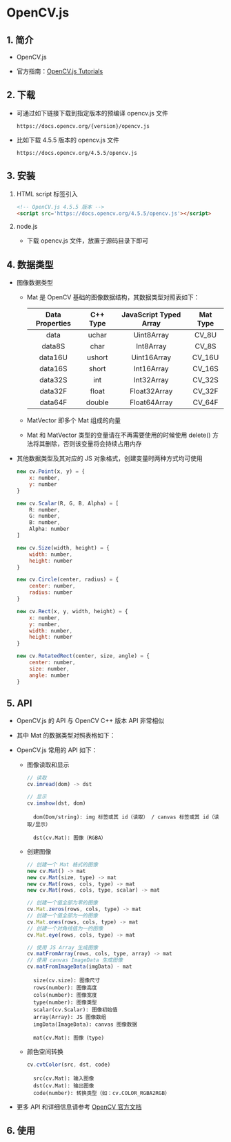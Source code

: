 # OpenCV.js
## 1. 简介
* OpenCV.js 

* 官方指南：[OpenCV.js Tutorials](https://docs.opencv.org/4.5.5/d5/d10/tutorial_js_root.html)


## 2. 下载
* 可通过如下链接下载到指定版本的预编译 opencv.js 文件

    ```
    https://docs.opencv.org/{version}/opencv.js
    ```

* 比如下载 4.5.5 版本的 opencv.js 文件

    ```
    https://docs.opencv.org/4.5.5/opencv.js
    ```

## 3. 安装
1. HTML script 标签引入

    ```html
    <!-- OpenCV.js 4.5.5 版本 -->
    <script src='https://docs.opencv.org/4.5.5/opencv.js'></script>
    ```

2. node.js

    * 下载 opencv.js 文件，放置于源码目录下即可

## 4. 数据类型
* 图像数据类型
    * Mat 是 OpenCV 基础的图像数据结构，其数据类型对照表如下：

        |Data Properties	|C++ Type	|JavaScript Typed Array	|Mat Type|
        |:-:|:-:|:-:|:-:|
        |data	|uchar	|Uint8Array	|CV_8U|
        |data8S	|char	|Int8Array	|CV_8S|
        |data16U	|ushort	|Uint16Array	|CV_16U|
        |data16S	|short	|Int16Array	|CV_16S|
        |data32S	|int	|Int32Array	|CV_32S|
        |data32F	|float	|Float32Array	|CV_32F|
        |data64F	|double	|Float64Array	|CV_64F|

    * MatVector 即多个 Mat 组成的向量
    * Mat 和 MatVector 类型的变量请在不再需要使用的时候使用 delete() 方法将其删除，否则该变量将会持续占用内存

* 其他数据类型及其对应的 JS 对象格式，创建变量时两种方式均可使用

    ```js
    new cv.Point(x, y) = {
        x: number, 
        y: number
    }

    new cv.Scalar(R, G, B, Alpha) = [
        R: number, 
        G: number, 
        B: number, 
        Alpha: number
    ]

    new cv.Size(width, height) = {
        width: number, 
        height: number
    }

    new cv.Circle(center, radius) = {
        center: number, 
        radius: number
    }

    new cv.Rect(x, y, width, height) = {
        x: number, 
        y: number, 
        width: number, 
        height: number
    }

    new cv.RotatedRect(center, size, angle) = {
        center: number, 
        size: number,
        angle: number
    }
    ```

## 5. API
* OpenCV.js 的 API 与 OpenCV C++ 版本 API 非常相似
* 其中 Mat 的数据类型对照表格如下：


* OpenCV.js 常用的 API 如下：
    * 图像读取和显示

        ```js
        // 读取
        cv.imread(dom) -> dst

        // 显示
        cv.imshow(dst, dom)
        ```

            dom(Dom/string): img 标签或其 id（读取） / canvas 标签或其 id（读取/显示）

            dst(cv.Mat): 图像（RGBA）

    * 创建图像
    

        ```js
        // 创建一个 Mat 格式的图像
        new cv.Mat() -> mat
        new cv.Mat(size, type) -> mat
        new cv.Mat(rows, cols, type) -> mat
        new cv.Mat(rows, cols, type, scalar) -> mat

        // 创建一个值全部为零的图像
        cv.Mat.zeros(rows, cols, type) -> mat
        // 创建一个值全部为一的图像
        cv.Mat.ones(rows, cols, type) -> mat
        // 创建一个对角线值为一的图像
        cv.Mat.eye(rows, cols, type) -> mat

        // 使用 JS Array 生成图像
        cv.matFromArray(rows, cols, type, array) -> mat
        // 使用 canvas ImageData 生成图像
        cv.matFromImageData(imgData) - mat
        ```

            size(cv.size): 图像尺寸
            rows(number): 图像高度
            cols(number): 图像宽度
            type(number): 图像类型
            scalar(cv.Scalar): 图像初始值
            array(Array): JS 图像数组
            imgData(ImageData): canvas 图像数据

            mat(cv.Mat): 图像（type)

    * 颜色空间转换

        ```js
        cv.cvtColor(src, dst, code)
        ```

            src(cv.Mat): 输入图像
            dst(cv.Mat): 输出图像
            code(number): 转换类型（如：cv.COLOR_RGBA2RGB）

* 更多 API 和详细信息请参考 [OpenCV 官方文档](https://docs.opencv.org)

## 6. 使用

